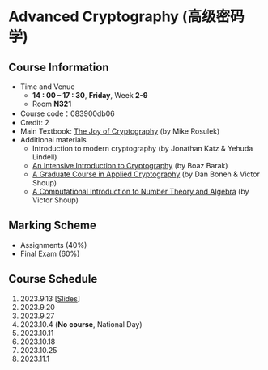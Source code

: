 # Advanced Cryptography (高级密码学)

## Course Information
- Time and Venue
  - **14 : 00 – 17 : 30**, **Friday**, Week **2-9**
  - Room **N321** 
- Course code：083900db06
- Credit: 2
- Main Textbook: [The Joy of Cryptography](https://joyofcryptography.com/) (by Mike Rosulek) 
- Additional materials
  - Introduction to modern cryptography (by Jonathan Katz & Yehuda Lindell)
  - [An Intensive Introduction to Cryptography](https://intensecrypto.org/public/) (by Boaz Barak)
  - [A Graduate Course in Applied Cryptography](https://toc.cryptobook.us/) (by Dan Boneh & Victor Shoup)
  - [A Computational Introduction to Number Theory and Algebra](https://www.shoup.net/ntb/) (by Victor Shoup)

## Marking Scheme
- Assignments (40%)
- Final Exam (60%)

## Course Schedule

1. 2023.9.13 [[Slides](https://liuyi.pro/teaching/crypto_fall24/Lecture01.pdf)]
2. 2023.9.20 
3. 2023.9.27 
4. 2023.10.4 (**No course**, National Day)
5. 2023.10.11 
6. 2023.10.18 
7. 2023.10.25 
8. 2023.11.1 
